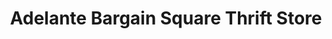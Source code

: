 ---
title: "Adelante Bargain Square Thrift Store"
url: /los-lunas/adelante-bargain-square-thrift-store/
shop: charity
---